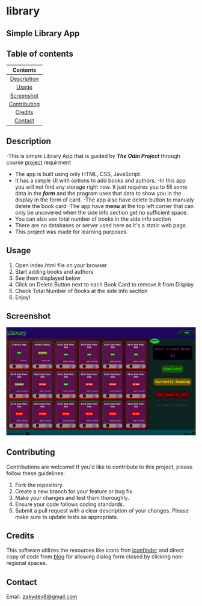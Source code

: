 # library
## Simple Library App
## Table of contents
|Contents                     |
|:---------------------------:|
|[Description](#Description)  |
|[Usage](#Usage)              |
|[Screenshot](#Screenshot)    |
|[Contributing](#Contributing)|
|[Credits](#Credits)          |
|[Contact](#Contact)          |
## Description
-This is simple Library App that is guided by ***The Odin Project*** through course [project](https://www.theodinproject.com/lessons/node-path-javascript-library) requirment
- The app is built using only HTML, CSS, JavaScript.
- It has a simple UI with options to add books and authors.
-In this app you will not find any storage right now. It just requires you to fill some data
in the ***form*** and the program uses that data to show you in the display in the form of card.
-The app also have delete button to manualy delete the book card
-The app have **menu** at the top left corner that can only be uncovered when the side info section get no sufficient space.
- You can also see total number of books in the side info section
- There are no databases or server used here as it's a static web page.
- This project was made for learning purposes.
## Usage
1. Open index.html file on your browser
2. Start adding books and authors
3. See them displayed below
4. Click on Delete Button next to each Book Card to remove it from Display
5. Check Total Number of Books at the side info section
6. Enjoy!
## Screenshot
![Library app](img-assets/Screenshot%20from%202023-10-27%2014-04-52.png)
## Contributing

Contributions are welcome! If you'd like to contribute to this project, please follow these guidelines:

1. Fork the repository.
2. Create a new branch for your feature or bug fix.
3. Make your changes and test them thoroughly.
4. Ensure your code follows coding standards.
5. Submit a pull request with a clear description of your changes.
Please make sure to update tests as appropriate.
## Credits
This software utilizes the resources like icons fron [iconfinder](https://www.iconfinder.com/) and direct copy of code from [blog](https://blog.webdevsimplified.com/) for allowing dialog form closed by clicking non-regional spaces.

## Contact
Email: zakydev8@gmail.com